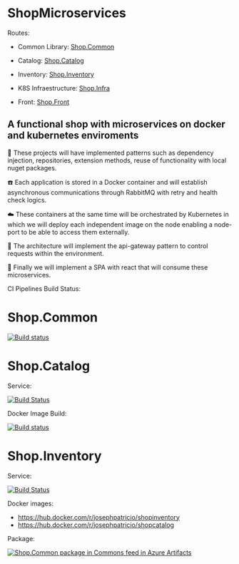 # ShopMicroservices

Routes:

- Common Library: [Shop.Common](https://github.com/josephpatri/Shop.Common)

- Catalog: [Shop.Catalog](https://github.com/josephpatri/Shop.Catalog)
  
- Inventory: [Shop.Inventory](https://github.com/josephpatri/Shop.Inventory)

- K8S Infraestructure: [Shop.Infra](https://github.com/josephpatri/Shop.Infra)

- Front: [Shop.Front](https://github.com/josephpatri/Shop.Front)

**A functional shop with microservices on docker and kubernetes enviroments**
---

:flags: These projects will have implemented patterns such as dependency injection, repositories, extension methods, reuse of functionality with local nuget packages.

:telephone: Each application is stored in a Docker container and will establish asynchronous communications through RabbitMQ with retry and health check logics.

:cloud: These containers at the same time will be orchestrated by Kubernetes in which we will deploy each independent image on the node enabling a node-port to be able to access them externally.

:mag_right: The architecture will implement the api-gateway pattern to control requests within the environment.

:mega: Finally we will implement a SPA with react that will consume these microservices.

CI Pipelines Build Status:

# Shop.Common

[![Build status](https://dev.azure.com/josephville12/Microservices/_apis/build/status/Shop.Common)](https://dev.azure.com/josephville12/Microservices/_build/latest?definitionId=7)

# Shop.Catalog

Service: 

[![Build Status](https://dev.azure.com/josephville12/Microservices/_apis/build/status/Shop.Catalog?branchName=develop)](https://dev.azure.com/josephville12/Microservices/_build/latest?definitionId=8&branchName=develop)
     
Docker Image Build: 

[![Build status](https://dev.azure.com/josephville12/Microservices/_apis/build/status/ShopCatalog%20Build%20and%20push%20docker%20image%20to%20docker%20hub)](https://dev.azure.com/josephville12/Microservices/_build/latest?definitionId=13)

# Shop.Inventory

Service:

[![Build Status](https://dev.azure.com/josephville12/Microservices/_apis/build/status/Shop.Inventory?branchName=develop)](https://dev.azure.com/josephville12/Microservices/_build/latest?definitionId=10&branchName=develop)

Docker images:
- https://hub.docker.com/r/josephpatricio/shopinventory
- https://hub.docker.com/r/josephpatricio/shopcatalog

Package: 

[![Shop.Common package in Commons feed in Azure Artifacts](https://feeds.dev.azure.com/josephville12/_apis/public/Packaging/Feeds/Commons/Packages/83ddd6a7-8d1c-4ff2-be1f-caf879700ed9/Badge)](https://dev.azure.com/josephville12/Microservices/_artifacts/feed/Commons/NuGet/Shop.Common?preferRelease=true)
